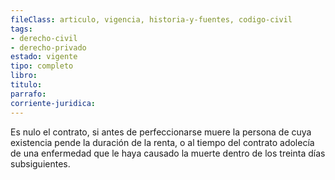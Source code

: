 ```yaml
---
fileClass: articulo, vigencia, historia-y-fuentes, codigo-civil
tags:
- derecho-civil
- derecho-privado
estado: vigente
tipo: completo
libro:
titulo:
parrafo:
corriente-juridica:
---
```

Es nulo el contrato, si antes de perfeccionarse muere la persona de cuya existencia pende la duración de la renta, o al tiempo del contrato adolecía de una enfermedad que le haya causado la muerte dentro de los treinta días subsiguientes.